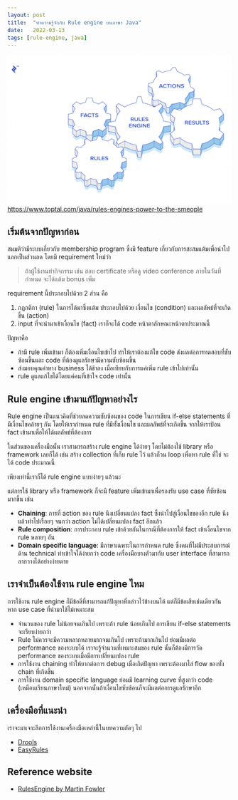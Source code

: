 ```yaml
---
layout: post
title:  "ทำความรู้จักกับ Rule engine บนภาษา Java"
date:   2022-03-13
tags: [rule-engine, java]
---
```


![Rule engine terminologies](/assets/2022-03-13-rule-engine-terminologies.png)
<https://www.toptal.com/java/rules-engines-power-to-the-smeople>

## เริ่มต้นจากปัญหาก่อน
สมมติว่ามีระบบเกี่ยวกับ membership program ซึ่งมี feature เกี่ยวกับการสะสมแต้มเพื่อนำไปแลกเป็นส่วนลด โดยมี requirement ใหม่ว่า

> ถ้าผู้ใช้งานทำกิจกรรม เช่น สอบ certificate หรือดู video conference ภายในวันที่กำหนด จะได้แต้ม bonus เพิ่ม

requirement นี้ประกอบไปด้วย 2 ส่วน คือ 

1. กฎกติกา (rule) ในการได้มาซึ่งแต้ม ประกอบไปด้วย เงื่อนไข (condition) และผลลัพธ์ที่จะเกิดขึ้น (action)
2. input ที่จะนำมาเข้าเงื่อนไข (fact) เราก็จะได้ code หน้าตาลักษณะหน้าตาประมาณนี้

<script src="https://gist.github.com/raksit31667/88c382d6b521751a34317beca1de6e16.js"></script>

<script src="https://gist.github.com/raksit31667/edff83849c928334f51a1217d4fec66c.js"></script>

ปัญหาคือ

- ถ้ามี rule เพิ่มเข้ามา ก็ต้องเพิ่มเงื่อนไขเข้าไป ทำให้เราต้องแก้ไข code ส่งผลต่อการทดสอบที่ซับซ้อนขึ้นและ code ที่ต้องดูแลรักษามีความซับซ้อนขึ้น
- ส่งมอบคุณค่าทาง business ได้ช้าลง เมื่อเทียบกับการแค่เพิ่ม rule เข้าไปเท่านั้น
- rule ดูแลแก้ไขได้โดยแค่คนที่เข้าใจ code เท่านั้น

## Rule engine เข้ามาแก้ปัญหาอย่างไร
Rule engine เป็นแนวคิดที่ช่วยลดความซับซ้อนของ code ในการเขียน if-else statements ที่มีเงื่อนไขคล้ายๆ กัน โดยให้เรากำหนด rule ที่มีทั้งเงื่อนไข และผลลัพธ์ที่จะเกิดขึ้น จากให้เราป้อน fact เข้ามาเพื่อให้ได้ผลลัพธ์ที่ต้องการ  

ในส่วนของเครื่องมือนั้น เราสามารถสร้าง rule engine ได้ง่ายๆ โดยไม่ต้องใช้ library หรือ framework เลยก็ได้ เช่น สร้าง collection ที่เก็บ rule ไว้ แล้วก็วน loop เพื่อหา rule ที่ใช่ จะได้ code ประมาณนี้

<script src="https://gist.github.com/raksit31667/fd7f1a3b91efa1b0224526a29d52db8c.js"></script>

<script src="https://gist.github.com/raksit31667/fab5974635faa8166d7254e30d75d7b7.js"></script>

<script src="https://gist.github.com/raksit31667/a049699a512a531687e22db72ad0b3fc.js"></script>

<script src="https://gist.github.com/raksit31667/c076da0b3e63081caeffbe1f64b12e46.js"></script>

เพียงเท่านี้เราก็ได้ rule engine แบบง่ายๆ แล้วนะ  

แต่การใช้ library หรือ framework ก็จะมี feature เพิ่มเข้ามาเพื่อรองรับ use case ที่ซัยซ้อนมากขึ้น เช่น

- **Chaining**: การที่ action ของ rule นึงเปลี่ยนแปลง fact ซึ่งนำไปสู่เงื่อนไขของอีก rule นึง แล้วทำไปเรื่อยๆ จนกว่า action ไม่ได้เปลี่ยนแปลง fact อีกแล้ว
- **Rule composition**: การประกอบ rule เข้าด้วยกันในกรณีที่ต้องการให้ fact เข้าเงื่อนไขจาก rule หลายๆ อัน
- **Domain specific language**: มีภาษาเฉพาะในการกำหนด rule ซึ่งคนที่ไม่มีประสบการณ์ด้าน technical ทำเข้าใจได้ง่ายกว่า code เครื่องมือบางตัวมากับ user interface ที่สามารถลากวางได้อย่างง่ายดาย

## เราจำเป็นต้องใช้งาน rule engine ไหม
การใช้งาน rule engine ก็มีข้อดีที่สามารถแก้ปัญหาที่กล่าวไว้ข้างบนได้ แต่ก็มีข้อเสียเช่นเดียวกัน หาก use case ที่นำมาใช้ไม่เหมาะสม

- จำนวนของ rule ไม่น้อยจนเกินไป เพราะถ้า rule น้อยเกินไป การเขียน if-else statements จะเรียบง่ายกว่า
- Rule ไม่ควรจะมีความหลากหลายมากจนเกินไป เพราะถ้ามากเกินไป ย่อมมีผลต่อ performance ของระบบได้ เราจะรู้จำนวนที่เหมาะสมของ rule นั้นก็ต้องมีการวัด performance ของระบบเมื่อมีการเปลี่ยนแปลง rule
- การใช้งาน chaining ทำให้ยากต่อการ debug เมื่อเกิดปัญหา เพราะต้องมาไล่ flow ของทั้ง chain ที่เกิดขึ้น
- การใช้งาน domain specific language ย่อมมี learning curve ที่สูงกว่า code (เหมือนเรียนภาษาใหม่) นอกจากนั้นถ้าเงื่อนไขซับซ้อนก็จะมีผลต่อการดูแลรักษาอีก

## เครื่องมือที่แนะนำ
เราจะมาเจาะลึกการใช้งานเครื่องมือเหล่านี้ในบทความถัดๆ ไป

- [Drools](https://drools.org/)
- [EasyRules](https://github.com/j-easy/easy-rules)

## Reference website
- [RulesEngine by Martin Fowler](https://martinfowler.com/bliki/RulesEngine.html)

